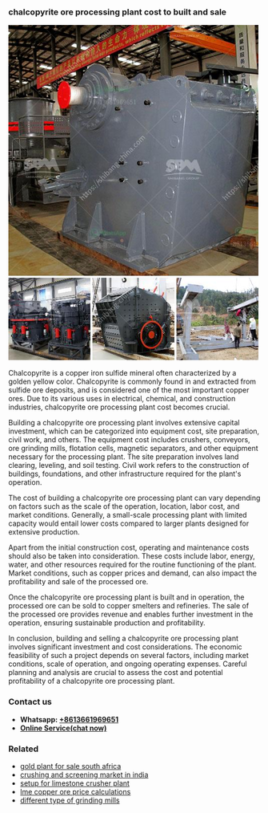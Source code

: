 <h3>chalcopyrite ore processing plant cost to built and sale</h3><img src='1706767922.jpg' alt=''><p>Chalcopyrite is a copper iron sulfide mineral often characterized by a golden yellow color. Chalcopyrite is commonly found in and extracted from sulfide ore deposits, and is considered one of the most important copper ores. Due to its various uses in electrical, chemical, and construction industries, chalcopyrite ore processing plant cost becomes crucial.</p><p>Building a chalcopyrite ore processing plant involves extensive capital investment, which can be categorized into equipment cost, site preparation, civil work, and others. The equipment cost includes crushers, conveyors, ore grinding mills, flotation cells, magnetic separators, and other equipment necessary for the processing plant. The site preparation involves land clearing, leveling, and soil testing. Civil work refers to the construction of buildings, foundations, and other infrastructure required for the plant's operation.</p><p>The cost of building a chalcopyrite ore processing plant can vary depending on factors such as the scale of the operation, location, labor cost, and market conditions. Generally, a small-scale processing plant with limited capacity would entail lower costs compared to larger plants designed for extensive production.</p><p>Apart from the initial construction cost, operating and maintenance costs should also be taken into consideration. These costs include labor, energy, water, and other resources required for the routine functioning of the plant. Market conditions, such as copper prices and demand, can also impact the profitability and sale of the processed ore.</p><p>Once the chalcopyrite ore processing plant is built and in operation, the processed ore can be sold to copper smelters and refineries. The sale of the processed ore provides revenue and enables further investment in the operation, ensuring sustainable production and profitability.</p><p>In conclusion, building and selling a chalcopyrite ore processing plant involves significant investment and cost considerations. The economic feasibility of such a project depends on several factors, including market conditions, scale of operation, and ongoing operating expenses. Careful planning and analysis are crucial to assess the cost and potential profitability of a chalcopyrite ore processing plant.</p><h3>Contact us</h3><ul><li><strong>Whatsapp:&nbsp;<a href="https://wa.me/8613661969651">+8613661969651</a></strong></li><li><a href="https://swt.shibang-china.com/?git&amp;zhl&amp;chalcopyrite ore processing plant cost to built and sale"><strong>Online Service(chat now)</strong></a></li></ul><h3>Related</h3><ul><li><a href='gold plant for sale south africa.md'>gold plant for sale south africa</a></li><li><a href='crushing and screening market in india.md'>crushing and screening market in india</a></li><li><a href='setup for limestone crusher plant.md'>setup for limestone crusher plant</a></li><li><a href='lme copper ore price calculations.md'>lme copper ore price calculations</a></li><li><a href='different type of grinding mills.md'>different type of grinding mills</a></li></ul>